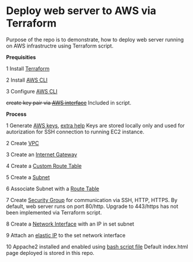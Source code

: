 # Deploy web server to AWS via Terraform

Purpose of the repo is to demonstrate, how to deploy web server running on AWS infrastructre
using Terraform script.

**Prequisities**

1 Install [Terraform](https://www.terraform.io/downloads)

2 Install [AWS CLI](https://docs.aws.amazon.com/cli/latest/userguide/getting-started-install.html)

3 Configure [AWS CLI](https://docs.aws.amazon.com/cli/latest/userguide/getting-started-install.html)

~~create key pair via [AWS interface](https://docs.aws.amazon.com/AWSEC2/latest/UserGuide/create-key-pairs.html)~~ Included in script.


**Process**

1 Generate [AWS keys](https://registry.terraform.io/providers/hashicorp%20%20/aws/latest/docs/data-sources/key_pair), [extra help](https://stackoverflow.com/questions/49743220/how-do-i-create-an-ssh-key-in-terraform)
Keys are stored locally only and used for autorization for SSH connection to running EC2 instance.

2 Create [VPC](https://registry.terraform.io/providers/hashicorp/aws/latest/docs/resources/vpc)

3 Create an [Internet Gateway](https://registry.terraform.io/providers/hashicorp/aws/latest/docs/resources/internet_gateway)

4 Create a [Custom Route Table](https://registry.terraform.io/providers/hashicorp/aws/latest/docs/resources/route_table)

5 Create a [Subnet](https://registry.terraform.io/providers/hashicorp/aws/latest/docs/resources/subnet)

6 Associate Subnet with a [Route Table](https://registry.terraform.io/providers/hashicorp/aws/latest/docs/resources/route_table_association)

7 Create [Security Group](https://registry.terraform.io/providers/hashicorp/aws/latest/docs/resources/security_group) for communication via SSH, HTTP, HTTPS. By default, web server runs on port 80/http. Upgrade to 443/https has not been implemented via Terraform script.

8 Create a [Network Interface](https://registry.terraform.io/providers/hashicorp/aws/latest/docs/resources/network_interface) with an IP in set subnet 

9 Attach an [elastic IP](https://registry.terraform.io/providers/hashicorp/aws/latest/docs/resources/eip) to the set network interface 

10 Appache2 installed and enabled using [bash script file](https://registry.terraform.io/providers/serverscom/serverscom/latest/docs/guides/user-data)
Default index.html page deployed is stored in this repo.

